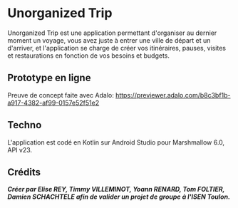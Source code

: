 # Unorganized Trip
Unorganized Trip est une application permettant d'organiser au dernier moment un voyage, vous avez juste à entrer une ville de départ et un d'arriver, et l'application se charge de créer vos itinéraires, pauses, visites et restaurations en fonction de vos besoins et budgets.

## Prototype en ligne
Preuve de concept faite avec Adalo: https://previewer.adalo.com/b8c3bf1b-a917-4382-af99-0157e52f51e2

## Techno
L'application est codé en Kotlin sur Android Studio pour Marshmallow 6.0, API v23.

## Crédits

***Créer par Elise REY, Timmy VILLEMINOT, Yoann RENARD, Tom FOLTIER, Damien SCHACHTELE afin de valider un projet de groupe à l'ISEN Toulon.***
